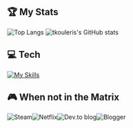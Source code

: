 <div > 

## 🏆 My Stats
![Top Langs](https://github-readme-stats.vercel.app/api/top-langs/?username=tkouleris&theme=dracula&hide=css,html,blade&langs_count=3&exclude_repo=github-readme-stats,tkouleris.github.io)    ![tkouleris's GitHub stats](https://github-readme-stats.vercel.app/api?username=tkouleris&theme=dracula&show_icons=true)
  
##  💻 Tech
[![My Skills](https://skillicons.dev/icons?i=php,py,java,laravel,flask,spring,html,js,jquery,vue,react,mysql,idea,postman,linux&perline=15)](https://skillicons.dev)

## 🎮 When not in the Matrix
![Steam](https://img.shields.io/badge/steam-%23000000.svg?style=for-the-badge&logo=steam&logoColor=white)![Netflix](https://img.shields.io/badge/Netflix-E50914?style=for-the-badge&logo=netflix&logoColor=white)![Dev.to blog](https://img.shields.io/badge/dev.to-0A0A0A?style=for-the-badge&logo=dev.to&logoColor=white)![Blogger](https://img.shields.io/badge/Blogger-FF5722?style=for-the-badge&logo=blogger&logoColor=white) 
</div>
